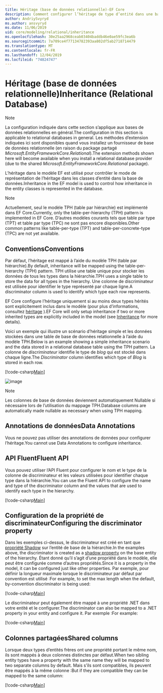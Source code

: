 ```yaml
---
title: Héritage (base de données relationnelle)-EF Core
description: Comment configurer l’héritage de type d’entité dans une base de données relationnelle à l’aide de Entity Framework Core
author: AndriySvyryd
ms.author: ansvyryd
ms.date: 11/06/2019
uid: core/modeling/relational/inheritance
ms.openlocfilehash: 30e25aa2968ceab03404baddb46e0ae59fc3ea6b
ms.sourcegitcommit: 7a709ce4f77134782393aa802df5ab2718714479
ms.translationtype: MT
ms.contentlocale: fr-FR
ms.lasthandoff: 12/04/2019
ms.locfileid: "74824747"
---
```

# <a name="inheritance-relational-database"></a><span data-ttu-id="a5766-103">Héritage (base de données relationnelle)</span><span class="sxs-lookup"><span data-stu-id="a5766-103">Inheritance (Relational Database)</span></span>

> [!NOTE]  
> <span data-ttu-id="a5766-104">La configuration indiquée dans cette section s’applique aux bases de données relationnelles en général.</span><span class="sxs-lookup"><span data-stu-id="a5766-104">The configuration in this section is applicable to relational databases in general.</span></span> <span data-ttu-id="a5766-105">Les méthodes d’extension indiquées ici sont disponibles quand vous installez un fournisseur de base de données relationnelle (en raison du package partagé *Microsoft.EntityFrameworkCore.Relational*).</span><span class="sxs-lookup"><span data-stu-id="a5766-105">The extension methods shown here will become available when you install a relational database provider (due to the shared *Microsoft.EntityFrameworkCore.Relational* package).</span></span>

<span data-ttu-id="a5766-106">L’héritage dans le modèle EF est utilisé pour contrôler le mode de représentation de l’héritage dans les classes d’entité dans la base de données.</span><span class="sxs-lookup"><span data-stu-id="a5766-106">Inheritance in the EF model is used to control how inheritance in the entity classes is represented in the database.</span></span>

> [!NOTE]  
> <span data-ttu-id="a5766-107">Actuellement, seul le modèle TPH (table par hiérarchie) est implémenté dans EF Core.</span><span class="sxs-lookup"><span data-stu-id="a5766-107">Currently, only the table-per-hierarchy (TPH) pattern is implemented in EF Core.</span></span> <span data-ttu-id="a5766-108">D’autres modèles courants tels que table par type (TPT) et table par type (TPC) ne sont pas encore disponibles.</span><span class="sxs-lookup"><span data-stu-id="a5766-108">Other common patterns like table-per-type (TPT) and table-per-concrete-type (TPC) are not yet available.</span></span>

## <a name="conventions"></a><span data-ttu-id="a5766-109">Conventions</span><span class="sxs-lookup"><span data-stu-id="a5766-109">Conventions</span></span>

<span data-ttu-id="a5766-110">Par défaut, l’héritage est mappé à l’aide du modèle TPH (table par hiérarchie).</span><span class="sxs-lookup"><span data-stu-id="a5766-110">By default, inheritance will be mapped using the table-per-hierarchy (TPH) pattern.</span></span> <span data-ttu-id="a5766-111">TPH utilise une table unique pour stocker les données de tous les types dans la hiérarchie.</span><span class="sxs-lookup"><span data-stu-id="a5766-111">TPH uses a single table to store the data for all types in the hierarchy.</span></span> <span data-ttu-id="a5766-112">Une colonne de discriminateur est utilisée pour identifier le type représenté par chaque ligne.</span><span class="sxs-lookup"><span data-stu-id="a5766-112">A discriminator column is used to identify which type each row represents.</span></span>

<span data-ttu-id="a5766-113">EF Core configure l’héritage uniquement si au moins deux types hérités sont explicitement inclus dans le modèle (pour plus d’informations, consultez [héritage](../inheritance.md) ).</span><span class="sxs-lookup"><span data-stu-id="a5766-113">EF Core will only setup inheritance if two or more inherited types are explicitly included in the model (see [Inheritance](../inheritance.md) for more details).</span></span>

<span data-ttu-id="a5766-114">Voici un exemple qui illustre un scénario d’héritage simple et les données stockées dans une table de base de données relationnelle à l’aide du modèle TPH.</span><span class="sxs-lookup"><span data-stu-id="a5766-114">Below is an example showing a simple inheritance scenario and the data stored in a relational database table using the TPH pattern.</span></span> <span data-ttu-id="a5766-115">La colonne de *discriminateur* identifie le type de *blog* qui est stocké dans chaque ligne.</span><span class="sxs-lookup"><span data-stu-id="a5766-115">The *Discriminator* column identifies which type of *Blog* is stored in each row.</span></span>

[!code-csharp[Main](../../../../samples/core/Modeling/Conventions/InheritanceDbSets.cs#Model)]

![image](_static/inheritance-tph-data.png)

>[!NOTE]
> <span data-ttu-id="a5766-117">Les colonnes de base de données deviennent automatiquement Nullable si nécessaire lors de l’utilisation du mappage TPH.</span><span class="sxs-lookup"><span data-stu-id="a5766-117">Database columns are automatically made nullable as necessary when using TPH mapping.</span></span>

## <a name="data-annotations"></a><span data-ttu-id="a5766-118">Annotations de données</span><span class="sxs-lookup"><span data-stu-id="a5766-118">Data Annotations</span></span>

<span data-ttu-id="a5766-119">Vous ne pouvez pas utiliser des annotations de données pour configurer l’héritage.</span><span class="sxs-lookup"><span data-stu-id="a5766-119">You cannot use Data Annotations to configure inheritance.</span></span>

## <a name="fluent-api"></a><span data-ttu-id="a5766-120">API Fluent</span><span class="sxs-lookup"><span data-stu-id="a5766-120">Fluent API</span></span>

<span data-ttu-id="a5766-121">Vous pouvez utiliser l’API Fluent pour configurer le nom et le type de la colonne de discriminateur et les valeurs utilisées pour identifier chaque type dans la hiérarchie.</span><span class="sxs-lookup"><span data-stu-id="a5766-121">You can use the Fluent API to configure the name and type of the discriminator column and the values that are used to identify each type in the hierarchy.</span></span>

[!code-csharp[Main](../../../../samples/core/Modeling/FluentAPI/InheritanceTPHDiscriminator.cs#Inheritance)]

## <a name="configuring-the-discriminator-property"></a><span data-ttu-id="a5766-122">Configuration de la propriété de discriminateur</span><span class="sxs-lookup"><span data-stu-id="a5766-122">Configuring the discriminator property</span></span>

<span data-ttu-id="a5766-123">Dans les exemples ci-dessus, le discriminateur est créé en tant que [propriété Shadow](xref:core/modeling/shadow-properties) sur l’entité de base de la hiérarchie.</span><span class="sxs-lookup"><span data-stu-id="a5766-123">In the examples above, the discriminator is created as a [shadow property](xref:core/modeling/shadow-properties) on the base entity of the hierarchy.</span></span> <span data-ttu-id="a5766-124">Étant donné qu’il s’agit d’une propriété dans le modèle, elle peut être configurée comme d’autres propriétés.</span><span class="sxs-lookup"><span data-stu-id="a5766-124">Since it is a property in the model, it can be configured just like other properties.</span></span> <span data-ttu-id="a5766-125">Par exemple, pour définir la longueur maximale lorsque le discriminateur par défaut par convention est utilisé :</span><span class="sxs-lookup"><span data-stu-id="a5766-125">For example, to set the max length when the default, by-convention discriminator is being used:</span></span>

[!code-csharp[Main](../../../../samples/core/Modeling/FluentAPI/DefaultDiscriminator.cs#DiscriminatorConfiguration)]

<span data-ttu-id="a5766-126">Le discriminateur peut également être mappé à une propriété .NET dans votre entité et le configurer.</span><span class="sxs-lookup"><span data-stu-id="a5766-126">The discriminator can also be mapped to a .NET property in your entity and configure it.</span></span> <span data-ttu-id="a5766-127">Par exemple :</span><span class="sxs-lookup"><span data-stu-id="a5766-127">For example:</span></span>

[!code-csharp[Main](../../../../samples/core/Modeling/FluentAPI/NonShadowDiscriminator.cs#NonShadowDiscriminator)]

## <a name="shared-columns"></a><span data-ttu-id="a5766-128">Colonnes partagées</span><span class="sxs-lookup"><span data-stu-id="a5766-128">Shared columns</span></span>

<span data-ttu-id="a5766-129">Lorsque deux types d’entités frères ont une propriété portant le même nom, ils sont mappés à deux colonnes distinctes par défaut.</span><span class="sxs-lookup"><span data-stu-id="a5766-129">When two sibling entity types have a property with the same name they will be mapped to two separate columns by default.</span></span> <span data-ttu-id="a5766-130">Mais s’ils sont compatibles, ils peuvent être mappés à la même colonne :</span><span class="sxs-lookup"><span data-stu-id="a5766-130">But if they are compatible they can be mapped to the same column:</span></span>

[!code-csharp[Main](../../../../samples/core/Modeling/FluentAPI/SharedTPHColumns.cs#SharedTPHColumns)]